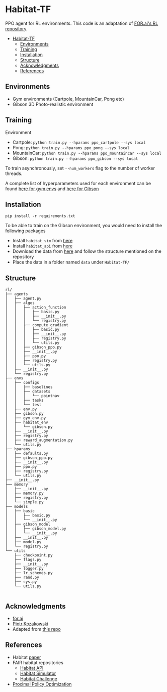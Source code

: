 # Habitat-TF
PPO agent for RL environments. This code is an adaptation of [FOR.ai's RL repository](#acknowledgments)


- [Habitat-TF](#habitat-tf)
  - [Environments](#environments)
  - [Training](#training)
  - [Installation](#installation)
  - [Structure](#structure)
  - [Acknowledgments](#acknowledgments)
  - [References](#references)


## Environments

- Gym environments (Cartpole, MountainCar, Pong etc)
- Gibson 3D Photo-realistic environment

## Training

Environment
  - Cartpole:  `python train.py --hparams ppo_cartpole --sys local` 
  - Pong: `python train.py --hparams ppo_pong --sys local`
  - MountainCar: `python train.py --hparams ppo_mountaincar --sys local`
  - Gibson: `python train.py --hparams ppo_gibson --sys local`

To train asynchronously, set `--num_workers` flag to the number of worker threads.

A complete list of hyperparameters used for each environment can be found [here for gym envs](rl/hparams/ppo.py) and [here for Gibson](rl/hparams/gibson_ppo.py)
## Installation

`pip install -r requirements.txt`

To be able to train on the Gibson environment, you would need to install the following packages

- Install `habitat_sim` from [here](https://github.com/facebookresearch/habitat-sim)
- Install `habitat_api` from [here](https://github.com/facebookresearch/habitat-api)
- Download the data from [here](https://github.com/facebookresearch/habitat-api#task-datasets) and follow the structure mentioned on the repository
- Place the data in a folder named `data` under `Habitat-TF/`

## Structure

```
rl/
├── agents
│   ├── agent.py
│   ├── algos
│   │   ├── action_function
│   │   │   ├── basic.py
│   │   │   ├── __init__.py
│   │   │   └── registry.py
│   │   ├── compute_gradient
│   │   │   ├── basic.py
│   │   │   ├── __init__.py
│   │   │   ├── registry.py
│   │   │   └── utils.py
│   │   ├── gibson_ppo.py
│   │   ├── __init__.py
│   │   ├── ppo.py
│   │   ├── registry.py
│   │   └── utils.py
│   ├── __init__.py
│   └── registry.py
├── envs
│   ├── configs
│   │   ├── baselines
│   │   ├── datasets
│   │   │   └── pointnav
│   │   ├── tasks
│   │   └── test
│   ├── env.py
│   ├── gibson.py
│   ├── gym_env.py
│   ├── habitat_env
│   │   └── gibson.py
│   ├── __init__.py
│   ├── registry.py
│   ├── reward_augmentation.py
│   └── utils.py
├── hparams
│   ├── defaults.py
│   ├── gibson_ppo.py
│   ├── __init__.py
│   ├── ppo.py
│   ├── registry.py
│   └── utils.py
├── __init__.py
├── memory
│   ├── __init__.py
│   ├── memory.py
│   ├── registry.py
│   └── simple.py
├── models
│   ├── basic
│   │   ├── basic.py
│   │   └── __init__.py
│   ├── gibson_model
│   │   ├── gibson_model.py
│   │   └── __init__.py
│   ├── __init__.py
│   ├── model.py
│   └── registry.py
└── utils
    ├── checkpoint.py
    ├── flags.py
    ├── __init__.py
    ├── logger.py
    ├── lr_schemes.py
    ├── rand.py
    ├── sys.py
    └── utils.py


```
## Acknowledgments

- [for.ai](https://for.ai) 
- [Piotr Kozakowski](https://github.com/koz4k)
- Adapted from [this repo](https://github.com/for-ai/rl)

## References

- Habitat [paper](https://arxiv.org/abs/1904.01201)
- FAIR habitat repositories
  - [Habitat API](https://github.com/facebookresearch/habitat-api)
  - [Habitat Simulator](https://github.com/facebookresearch/habitat-sim)
  - [Habitat Challenge](https://github.com/facebookresearch/habitat-challenge)
- [Proximal Policy Optimization](https://arxiv.org/abs/1707.06347)
